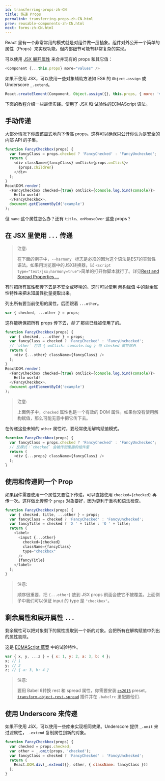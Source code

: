 ```yaml
---
id: transferring-props-zh-CN
title: 传递 Props
permalink: transferring-props-zh-CN.html
prev: reusable-components-zh-CN.html
next: forms-zh-CN.html
---
```


React 里有一个非常常用的模式就是对组件做一层抽象。组件对外公开一个简单的属性（Props）来实现功能，但内部细节可能有非常复杂的实现。

可以使用 [JSX 展开属性](/react/docs/jsx-spread-zh-CN.html) 来合并现有的 props 和其它值：

```javascript
<Component {...this.props} more="values" />
```

如果不使用 JSX，可以使用一些对象辅助方法如 ES6 的 `Object.assign` 或 Underscore `_.extend`。

```javascript
React.createElement(Component, Object.assign({}, this.props, { more: 'values' }));
```

下面的教程介绍一些最佳实践。使用了 JSX 和 试验性的ECMAScript 语法。

## 手动传递

大部分情况下你应该显式地向下传递 props。这样可以确保只公开你认为是安全的内部 API 的子集。

```javascript
function FancyCheckbox(props) {
  var fancyClass = props.checked ? 'FancyChecked' : 'FancyUnchecked';
  return (
    <div className={fancyClass} onClick={props.onClick}>
      {props.children}
    </div>
  );
}
ReactDOM.render(
  <FancyCheckbox checked={true} onClick={console.log.bind(console)}>
    Hello world!
  </FancyCheckbox>,
  document.getElementById('example')
);
```

但 `name` 这个属性怎么办？还有 `title`、`onMouseOver` 这些 props？

## 在 JSX 里使用 `...` 传递

> 注意:
>
> 在下面的例子中，`--harmony ` 标志是必须的因为这个语法是ES7的实验性语法。如果用浏览器中的JSX转换器，以 `<script type="text/jsx;harmony=true">`简单的打开你脚本就行了。详见[Rest and Spread Properties ...](/react/docs/transferring-props.html#rest-and-spread-properties-...)

有时把所有属性都传下去是不安全或啰嗦的。这时可以使用 [解构赋值](https://developer.mozilla.org/en-US/docs/Web/JavaScript/Reference/Operators/Destructuring_assignment) 中的剩余属性特性来把未知属性批量提取出来。

列出所有要当前使用的属性，后面跟着 `...other`。

```javascript
var { checked, ...other } = props;
```

这样能确保把所有 props 传下去，*除了* 那些已经被使用了的。

```javascript
function FancyCheckbox(props) {
  var { checked, ...other } = props;
  var fancyClass = checked ? 'FancyChecked' : 'FancyUnchecked';
  // `other` 包含 { onClick: console.log } 但 checked 属性除外
  return (
    <div {...other} className={fancyClass} />
  );
}
ReactDOM.render(
  <FancyCheckbox checked={true} onClick={console.log.bind(console)}>
    Hello world!
  </FancyCheckbox>,
  document.getElementById('example')
);
```

> 注意:
>
> 上面例子中，`checked` 属性也是一个有效的 DOM 属性。如果你没有使用解构赋值，那么可能无意中把它传下去。

在传递这些未知的 `other` 属性时，要经常使用解构赋值模式。

```javascript
function FancyCheckbox(props) {
  var fancyClass = props.checked ? 'FancyChecked' : 'FancyUnchecked';
  // 反模式：`checked` 会被传到里面的组件里
  return (
    <div {...props} className={fancyClass} />
  );
}
```

## 使用和传递同一个 Prop

如果组件需要使用一个属性又要往下传递，可以直接使用 `checked={checked}` 再传一次。这样做比传整个 `props` 对象要好，因为更利于重构和语法检查。

```javascript
function FancyCheckbox(props) {
  var { checked, title, ...other } = props;
  var fancyClass = checked ? 'FancyChecked' : 'FancyUnchecked';
  var fancyTitle = checked ? 'X ' + title : 'O ' + title;
  return (
    <label>
      <input {...other}
        checked={checked}
        className={fancyClass}
        type="checkbox"
      />
      {fancyTitle}
    </label>
  );
}
```

> 注意:
>
> 顺序很重要，把 `{...other}` 放到 JSX props 前面会使它不被覆盖。上面例子中我们可以保证 input 的 type 是 `"checkbox"`。

## 剩余属性和展开属性 `...`

剩余属性可以把对象剩下的属性提取到一个新的对象。会把所有在解构赋值中列出的属性剔除。

这是 [ECMAScript 草案](https://github.com/sebmarkbage/ecmascript-rest-spread) 中的试验特性。

```javascript
var { x, y, ...z } = { x: 1, y: 2, a: 3, b: 4 };
x; // 1
y; // 2
z; // { a: 3, b: 4 }
```

> 注意:
>
> 要用 Babel 6转换 rest 和 spread 属性，你需要安装 [`es2015`](https://babeljs.io/docs/plugins/preset-es2015/) preset，[`transform-object-rest-spread`](https://babeljs.io/docs/plugins/transform-object-rest-spread/) 插件并在 `.babelrc` 里配置他们.

## 使用 Underscore 来传递

如果不使用 JSX，可以使用一些库来实现相同效果。Underscore 提供 `_.omit` 来过滤属性，`_.extend` 复制属性到新的对象。

```javascript
function FancyCheckbox(props) {
  var checked = props.checked;
  var other = _.omit(props, 'checked');
  var fancyClass = checked ? 'FancyChecked' : 'FancyUnchecked';
  return (
    React.DOM.div(_.extend({}, other, { className: fancyClass }))
  );
}
```
